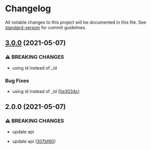 # Changelog

All notable changes to this project will be documented in this file. See [standard-version](https://github.com/conventional-changelog/standard-version) for commit guidelines.

## [3.0.0](https://github.com/AtomicBuilders/protontasks/compare/v2.0.0...v3.0.0) (2021-05-07)


### ⚠ BREAKING CHANGES

* using id instead of _id

### Bug Fixes

* using id instead of _id ([0e3034c](https://github.com/AtomicBuilders/protontasks/commit/0e3034cbdeb8925ae278d7d3885577637735b56e))

## 2.0.0 (2021-05-07)


### ⚠ BREAKING CHANGES

* update api

* update api ([307bf60](https://github.com/AtomicBuilders/protontasks/commit/307bf60f6779dc3ec01583597bfd443a633900b7))
